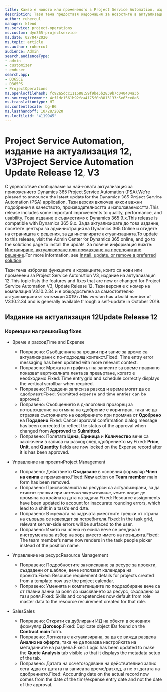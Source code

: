 ```yaml
---
title: Какво е новото или промененото в Project Service Automation, издание на актуализация 12, V3
description: Тази тема предоставя информация за новостите в актуализацията на Project Service Automation, издание 12, V3.
author: ruhercul
manager: kfend
ms.service: project-operations
ms.custom: dyn365-projectservice
ms.date: 02/04/2020
ms.topic: article
ms.author: ruhercul
audience: Admin
search.audienceType:
- admin
- customizer
- enduser
search.app:
- D365CE
- D365PS
- ProjectOperations
ms.openlocfilehash: fc92a5dcc111688159f9be5b2839b7c040404a3b
ms.sourcegitcommit: 4cf1dc1561b92fca4175f0b3813133c5e63ce8e6
ms.translationtype: HT
ms.contentlocale: bg-BG
ms.lasthandoff: 10/28/2020
ms.locfileid: "4119945"
---
```

# <a name="project-service-automation-update-release-12-v3"></a><span data-ttu-id="191bc-103">Project Service Automation, издание на актуализация 12, V3</span><span class="sxs-lookup"><span data-stu-id="191bc-103">Project Service Automation Update Release 12, V3</span></span>
<span data-ttu-id="191bc-104">С удоволствие съобщаваме за най-новата актуализация за приложението Dynamics 365 Project Service Automation (PSA).</span><span class="sxs-lookup"><span data-stu-id="191bc-104">We’re pleased to announce the latest update for the Dynamics 365 Project Service Automation (PSA) application.</span></span> <span data-ttu-id="191bc-105">Тази версия включва някои важни подобрения в качеството, производителността и използваемостта.</span><span class="sxs-lookup"><span data-stu-id="191bc-105">This release includes some important improvements to quality, performance, and usability.</span></span> <span data-ttu-id="191bc-106">Това издание е съвместимо с Dynamics 365 9.x.</span><span class="sxs-lookup"><span data-stu-id="191bc-106">This release is compatible with Dynamics 365 9.x.</span></span> <span data-ttu-id="191bc-107">За да актуализирате до това издание, посетете центъра за администрация на Dynamics 365 Online и отидете на страницата с решения, за да инсталирате актуализацията.</span><span class="sxs-lookup"><span data-stu-id="191bc-107">To update to this release, visit the Admin Center for Dynamics 365 online, and go to the solutions page to install the update.</span></span> <span data-ttu-id="191bc-108">За повече информация вижте: [Инсталиране, актуализиране или премахване на предпочитано решение](https://docs.microsoft.com/power-platform/admin/install-remove-preferred-solution).</span><span class="sxs-lookup"><span data-stu-id="191bc-108">For more information, see [Install, update, or remove a preferred solution](https://docs.microsoft.com/power-platform/admin/install-remove-preferred-solution).</span></span>

<span data-ttu-id="191bc-109">Тази тема изброява функциите и корекциите, които са нови или променени за Project Service Automation V3, издание на актуализация 12.</span><span class="sxs-lookup"><span data-stu-id="191bc-109">This topic lists the features and fixes that are new or changed for Project Service Automation V3, Update Release 12.</span></span> <span data-ttu-id="191bc-110">Тази версия е с номер на компилация V3.10.2.34 и е общодостъпна за самостоятелно актуализиране от октомври 2019 г.</span><span class="sxs-lookup"><span data-stu-id="191bc-110">This version has a build number of V3.10.2.34 and is generally available through a self-update in October 2019.</span></span>

## <a name="update-release-12"></a><span data-ttu-id="191bc-111">Издание на актуализация 12</span><span class="sxs-lookup"><span data-stu-id="191bc-111">Update Release 12</span></span>

### <a name="bug-fixes"></a><span data-ttu-id="191bc-112">Корекции на грешки</span><span class="sxs-lookup"><span data-stu-id="191bc-112">Bug fixes</span></span>

- <span data-ttu-id="191bc-113">Време и разход</span><span class="sxs-lookup"><span data-stu-id="191bc-113">Time and Expense</span></span>

    - <span data-ttu-id="191bc-114">Поправено: Съобщенията за грешки при запис за време са актуализирани с по-подходящ контекст.</span><span class="sxs-lookup"><span data-stu-id="191bc-114">Fixed: Time entry error messaging has been updated with more relevant context.</span></span>
    - <span data-ttu-id="191bc-115">Поправено: Мрежата и графикът на записите за време правилно показват вертикалната лента за превъртане, когато е необходимо.</span><span class="sxs-lookup"><span data-stu-id="191bc-115">Fixed: Time entry grid and schedule correctly displays the vertical scrollbar when required.</span></span>
    - <span data-ttu-id="191bc-116">Поправено: Подадени записи за разход и време могат да се одобряват.</span><span class="sxs-lookup"><span data-stu-id="191bc-116">Fixed: Submitted expense and time entries can be approved.</span></span>
    - <span data-ttu-id="191bc-117">Поправено: Съобщението в диалоговия прозорец за потвърждение на отмяна на одобрение е коригиран, така че да отразява състоянието на одобрението при промяна от **Одобрено** на **Подадено**.</span><span class="sxs-lookup"><span data-stu-id="191bc-117">Fixed: Cancel approval confirmation dialog message has been corrected to reflect the status of the approval when changed from **Approved** to **Submitted**.</span></span>
    - <span data-ttu-id="191bc-118">Поправено: Полетата **Цена**, **Единица** и **Количество** вече са заключени в записа на разход след одобрението му.</span><span class="sxs-lookup"><span data-stu-id="191bc-118">Fixed: **Price**, **Unit**, and **Quantity** fields are now locked on the Expense record after it is has been approved.</span></span>

- <span data-ttu-id="191bc-119">Управление на проекти</span><span class="sxs-lookup"><span data-stu-id="191bc-119">Project Management</span></span>

    - <span data-ttu-id="191bc-120">Поправено: Действието **Създаване** в основния формуляр **Член на екипа** е премахнато.</span><span class="sxs-lookup"><span data-stu-id="191bc-120">Fixed: **New** action on **Team member** main form has been removed.</span></span>
    - <span data-ttu-id="191bc-121">Поправено: Присвояванията на ресурси са актуализирани, за да отчитат грешки при неточно закръгляване, които водят до промяна на крайната дата на задача.</span><span class="sxs-lookup"><span data-stu-id="191bc-121">Fixed: Resource assignments have been updated to account for inaccurate rounding errors, which lead to a shift in a task’s end date.</span></span>
    - <span data-ttu-id="191bc-122">Поправено: В мрежата на задачата уместните грешки от страна на сървъра се извеждат за потребителя.</span><span class="sxs-lookup"><span data-stu-id="191bc-122">Fixed: In the task grid, relevant server-side errors will be surfaced to the user.</span></span>
    - <span data-ttu-id="191bc-123">Поправено: Името на члена на екипа вече се рендира в инструмента за избор на хора вместо името на позицията.</span><span class="sxs-lookup"><span data-stu-id="191bc-123">Fixed: The team member’s name now renders in the task people picker instead of the position name.</span></span>

- <span data-ttu-id="191bc-124">Управление на ресурс</span><span class="sxs-lookup"><span data-stu-id="191bc-124">Resource Management</span></span>

    - <span data-ttu-id="191bc-125">Поправено: Подробностите за изискване за ресурс за проекти, създадени от шаблон, вече използват календара на проекта.</span><span class="sxs-lookup"><span data-stu-id="191bc-125">Fixed: Resource requirement details for projects created from a template now use the project calendar.</span></span>
    - <span data-ttu-id="191bc-126">Поправено: Уменията и компетенциите по подразбиране вече са от главни данни за роля до изискването за ресурс, създадено за тази роля.</span><span class="sxs-lookup"><span data-stu-id="191bc-126">Fixed: Skills and competencies now default from role master data to the resource requirement created for that role.</span></span>

- <span data-ttu-id="191bc-127">Sales</span><span class="sxs-lookup"><span data-stu-id="191bc-127">Sales</span></span>

    - <span data-ttu-id="191bc-128">Поправено: Открити са дублирани ИД на обекти в основния формуляр **Договор**.</span><span class="sxs-lookup"><span data-stu-id="191bc-128">Fixed: Duplicate object IDs found on the **Contract main** form.</span></span>
    - <span data-ttu-id="191bc-129">Поправено: Логиката е актуализирана, за да се вижда раздела **Анализ на оферта**, така че да показва настройката на метаданните на раздела.</span><span class="sxs-lookup"><span data-stu-id="191bc-129">Fixed: Logic has been updated to make the **Quote Analysis** tab visible so that it displays the metadata setup of the tab.</span></span>
    - <span data-ttu-id="191bc-130">Поправено: Датата на осчетоводяване на действителния запис сега идва от датата на записа за време/разход, а не от датата на одобрението.</span><span class="sxs-lookup"><span data-stu-id="191bc-130">Fixed: Accounting date on the actual record now comes from the date of the time/expense entry date and not the date of the approval.</span></span>
